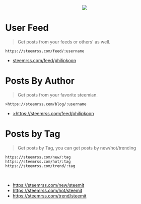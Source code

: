 <p align="center">
  <img src="https://steemitimages.com/DQmfLTv5teUHGnXEJa1dkg1pU6WDoLLR5Czn3Tq9QgHjA9X/steemrss.png" />
</p>

<h1>User Feed</h1>
<blockquote>Get posts from your feeds or others' as well.</blockquote>
<code>https://steemrss.com/feed/:username</code>
<br/>
<ul>
<li><a href="steemrss.com/feed/philipkoon">steemrss.com/feed/philipkoon</a></li>
</ul>
<h1>Posts By Author</h1>
<blockquote>Get posts from your favorite steemian.</blockquote>
<code>>https://steemrss.com/blog/:username</code>
<br/>
<ul>
<li><a href="steemrss.com/feed/philipkoon">>https://steemrss.com/feed/philipkoon</a></li>
</ul>
<h1>Posts by Tag</h1>
<blockquote>Get posts by Tag, you can get posts by new/hot/trending</blockquote>
<pre><code>https://steemrss.com/new/:tag
https://steemrss.com/hot/:tag
https://steemrss.com/trend/:tag
</code></pre>
<br/>
<ul>
<li><a href="http://steemrss.com/new/ethereum">https://steemrss.com/new/steemit</a></li>
<li><a href="http://steemrss.com/new/bitcoin">https://steemrss.com/hot/steemit</a></li>
<li><a href="http://steemrss.com/new/steem">https://steemrss.com/trend/steemit</a></li>
</ul>
